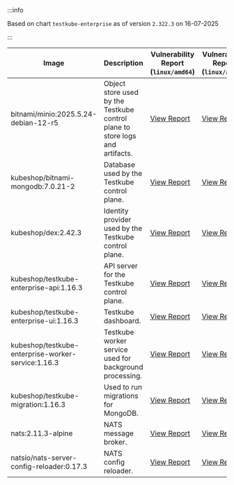 :::info

Based on chart `testkube-enterprise` as of version `2.322.3` on 16-07-2025

:::

| Image | Description | Vulnerability Report (`linux/amd64`) | Vulnerability Report (`linux/arm64`) | Docker Image |
|-------|-------------|----------------------------------------|----------------------------------------|--------------|
| bitnami/minio:2025.5.24-debian-12-r5 | Object store used by the Testkube control plane to store logs and artifacts. | [View Report](./minio-2025.5.24-debian-12-r5_linux_amd64.md) | [View Report](./minio-2025.5.24-debian-12-r5_linux_arm64.md) | [View Image](https://hub.docker.com/layers/bitnami/minio/2025.5.24-debian-12-r5/images/sha256-b3d51900e846b92f7503ca6be07d2e8c56ebb6a13a60bc71b8777c716c074bcf?context=explore) |
| kubeshop/bitnami-mongodb:7.0.21-2 | Database used by the Testkube control plane. | [View Report](./bitnami-mongodb-7.0.21-2_linux_amd64.md) | [View Report](./bitnami-mongodb-7.0.21-2_linux_arm64.md) | [View Image](https://hub.docker.com/layers/kubeshop/bitnami-mongodb/7.0.21-2/images/sha256-c347474e6488832564a6ce3d1870056f52aa4e7123bb85ce391a60c0b4ecdf18?context=explore) |
| kubeshop/dex:2.42.3 | Identity provider used by the Testkube control plane. | [View Report](./dex-2.42.3_linux_amd64.md) | [View Report](./dex-2.42.3_linux_arm64.md) | [View Image](https://hub.docker.com/layers/kubeshop/dex/2.42.3/images/sha256-db03bd0a7b5d26c4c36034f227f3b16c1d3bdadf3bd56eb23f2ca9c442716cb6?context=explore) |
| kubeshop/testkube-enterprise-api:1.16.3 | API server for the Testkube control plane. | [View Report](./testkube-enterprise-api-1.16.3_linux_amd64.md) | [View Report](./testkube-enterprise-api-1.16.3_linux_arm64.md) | [View Image](https://hub.docker.com/layers/kubeshop/testkube-enterprise-api/1.16.3/images/sha256-dd84e1a2a71cd3c2a6ed2dba27d44b5e450afcc269904c1f10f8fb7182f64c88?context=explore) |
| kubeshop/testkube-enterprise-ui:1.16.3 | Testkube dashboard. | [View Report](./testkube-enterprise-ui-1.16.3_linux_amd64.md) | [View Report](./testkube-enterprise-ui-1.16.3_linux_arm64.md) | [View Image](https://hub.docker.com/layers/kubeshop/testkube-enterprise-ui/1.16.3/images/sha256-c3c2932c3178f87bbe2abcb4fb756264d39493d6b6ed95f77b48f8225bb78675?context=explore) |
| kubeshop/testkube-enterprise-worker-service:1.16.3 | Testkube worker service used for background processing. | [View Report](./testkube-enterprise-worker-service-1.16.3_linux_amd64.md) | [View Report](./testkube-enterprise-worker-service-1.16.3_linux_arm64.md) | [View Image](https://hub.docker.com/layers/kubeshop/testkube-enterprise-worker-service/1.16.3/images/sha256-5097da2975359128d2f3d2ca60e05a5273bc4b6d4f01db47ac30c52688d78216?context=explore) |
| kubeshop/testkube-migration:1.16.3 | Used to run migrations for MongoDB. | [View Report](./testkube-migration-1.16.3_linux_amd64.md) | [View Report](./testkube-migration-1.16.3_linux_arm64.md) | [View Image](https://hub.docker.com/layers/kubeshop/testkube-migration/1.16.3/images/sha256-e190cfea397ab1686cb798ae81f08c238867e95eb7b16e1ecdeb1477cfeec5db?context=explore) |
| nats:2.11.3-alpine | NATS message broker. | [View Report](./nats-2.11.3-alpine_linux_amd64.md) | [View Report](./nats-2.11.3-alpine_linux_arm64.md) | [View Image](https://hub.docker.com/layers/library/nats/2.11.3-alpine/images/sha256-f6be324fcee27f2a91178d74f77bb4ba3e5a9d2e72ba7d6871f45d14aadca40a?context=explore) |
| natsio/nats-server-config-reloader:0.17.3 | NATS config reloader. | [View Report](./nats-server-config-reloader-0.17.3_linux_amd64.md) | [View Report](./nats-server-config-reloader-0.17.3_linux_arm64.md) | [View Image](https://hub.docker.com/layers/natsio/nats-server-config-reloader/0.17.3/images/sha256-6798c689cca8a98f34e57db124abe46c81edf9bfb02d54ad85da60d0e41ef592?context=explore) |
